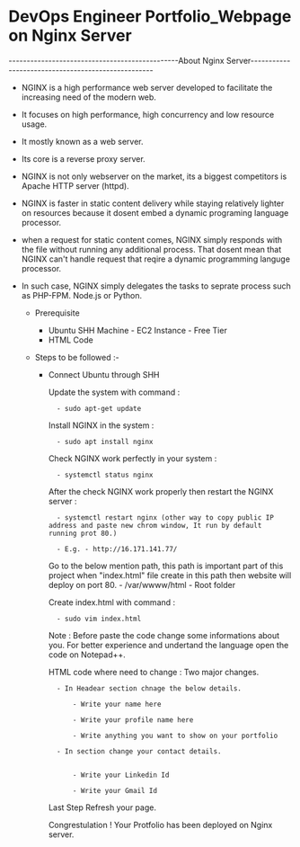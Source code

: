 # DevOps Engineer Portfolio_Webpage on Nginx Server

  -----------------------------------------------About Nginx Server---------------------------------------------------

-  NGINX is a high performance web server developed to facilitate the increasing need of the modern web.
-  It focuses on high performance, high concurrency and low resource usage.
-  It mostly known as a web server.
-  Its core is a reverse proxy server.
-  NGINX  is not only webserver on the market, its a biggest competitors is Apache HTTP server (httpd).
-  NGINX is faster in static content delivery while staying relatively lighter on resources because it dosent embed a dynamic programing language processor.
-  when a request for static content comes, NGINX simply responds with the file without running any additional process. That dosent mean that NGINX can't handle
   request that reqire a dynamic programming languge processor.
-  In such case, NGINX simply delegates the tasks to seprate process such as PHP-FPM. Node.js or Python.

	- Prerequisite
   		 - Ubuntu SHH Machine - EC2 Instance - Free Tier 
   		 - HTML Code

	- Steps to be followed :-

   		- Connect Ubuntu through SHH

    		Update the system with command :

	   			- sudo apt-get update

    		Install NGINX in the system :

       			- sudo apt install nginx
      
    		Check NGINX work perfectly in your system :   

       			- systemctl status nginx

    		After the check NGINX work properly then restart the NGINX server :

       			- systemctl restart nginx (other way to copy public IP address and paste new chrom window, It run by default running prot 80.)

       			- E.g. - http://16.171.141.77/

    		Go to the below mention path, this path is important part of this project when "index.html" file create in this path then website will deploy on 		port 80.
          		- /var/wwww/html - Root folder

    		Create index.html with command :

       			- sudo vim index.html

    		Note :  Before paste the code change some informations about you.
           		For better experience and undertand the language open the code on Notepad++.

    		HTML code where need to change : Two major changes.
       
       			- In Headear section chnage the below details.
       
       				- Write your name here
       
       				- Write your profile name here
       
       				- Write anything you want to show on your portfolio
      
      			- In section change your contact details.
       
       
       				- Write your Linkedin Id
       
       				- Write your Gmail Id
        
    		Last Step Refresh your page.

    		Congrestulation ! Your Protfolio has been deployed on Nginx server.
    
